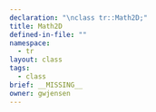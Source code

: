 ```yaml
---
declaration: "\nclass tr::Math2D;"
title: Math2D
defined-in-file: ""
namespace:
  - tr
layout: class
tags:
  - class
brief: __MISSING__
owner: gwjensen
---
```

